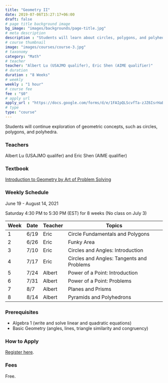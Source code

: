 ```yaml
---
title: "Geometry II"
date: 2019-07-06T15:27:17+06:00
draft: false
# page title background image
bg_image: "images/backgrounds/page-title.jpg"
# meta description
description : "Students will learn about circles, polygons, and polyhedra."
# course thumbnail
image: "images/courses/course-3.jpg"
# taxonomy
category: "Math"
# teacher
teacher: "Albert Lu (USAJMO qualifer), Eric Shen (AIME qualifier)"
# duration
duration : "8 Weeks"
# weekly
weekly : "1 hour"
# course fee
fee : "$0"
# apply url
apply_url : "https://docs.google.com/forms/d/e/1FAIpQLScvfTa-zJZ6IsrHaBjKnhP7-5VrYFs5FpRO3-FhqDc3-Si3sw/viewform"
# type
type: "course"
---
```


Students will continue exploration of geometric concepts, such as circles, polygons, and polyhedra.

### Teachers

Albert Lu (USAJMO qualifer) and Eric Shen (AIME qualifier)

### Textbook

[Introduction to Geometry by Art of Problem Solving](https://artofproblemsolving.com/store/item/intro-geometry)

### Weekly Schedule

June 19 - August 14, 2021

Saturday 4:30 PM to 5:30 PM (EST) for 8 weeks (No class on July 3)

Week|   Date|  Teacher |  Topics
----|-------|----------|------------
1   |6/19   |Eric      |Circle Fundamentals and Polygons
2   |6/26   |Eric      |Funky Area
3   |7/10   |Eric      |Circles and Angles: Introduction
4   |7/17   |Eric      |Circles and Angles: Tangents and Problems
5   |7/24   |Albert    |Power of a Point: Introduction
6   |7/31   |Albert    |Power of a Point: Problems
7   |8/7    |Albert    |Planes and Prisms
8   |8/14   |Albert    |Pyramids and Polyhedrons

### Prerequisites

* Algebra 1 (write and solve linear and quadratic equations)
* Basic Geometry (angles, lines, triangle similarity and congruency)

### How to Apply

[Register here](https://docs.google.com/forms/d/e/1FAIpQLScvfTa-zJZ6IsrHaBjKnhP7-5VrYFs5FpRO3-FhqDc3-Si3sw/viewform).

### Fees

Free.

